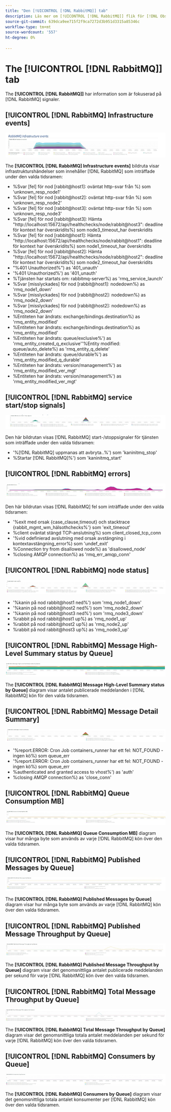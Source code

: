 ```yaml
---
title: "Den [!UICONTROL [!DNL RabbitMQ]] tab"
description: Läs mer om [!UICONTROL [!DNL RabbitMQ]] flik för [!DNL Observation for Adobe Commerce].
source-git-commit: 639dca9ee715f2f9ca7272d3b951d3315a85346c
workflow-type: tm+mt
source-wordcount: '557'
ht-degree: 0%

---
```


# The [!UICONTROL [!DNL RabbitMQ]] tab

The **[!UICONTROL [!DNL RabbitMQ]]** har information som är fokuserad på [!DNL RabbitMQ] signaler.

## [!UICONTROL [!DNL RabbitMQ] Infrastructure events]

![[!DNL RabbitMQ] Infrastrukturhändelser](../../assets/tools/observation-for-adobe-commerce/rabbitmq-tab-1.jpeg)

The **[!UICONTROL [!DNL RabbitMQ] Infrastructure events]** bildruta visar infrastrukturshändelser som innehåller [!DNL RabbitMQ] som inträffade under den valda tidsramen:

* %Svar [fel] för nod [rabbit@host1]: oväntat http-svar från %) som &#39;unknown_resp_node1&#39;
* %Svar [fel] för nod [rabbit@host2]: oväntat http-svar från %) som &#39;unknown_resp_node2&#39;
* %Svar [fel] för nod [rabbit@host3]: oväntat http-svar från %) som &#39;unknown_resp_node3&#39;
* %Svar [fel] för nod [rabbit@host3]: Hämta &quot;http://localhost:15672/api/healthchecks/node/rabbit@host3&quot;: deadline för kontext har överskridits%) som node3_timeout_har överskridits
* %Svar [fel] för nod [rabbit@host1]: Hämta &quot;http://localhost:15672/api/healthchecks/node/rabbit@host1&quot;: deadline för kontext har överskridits%) som node1_timeout_har överskridits
* %Svar [fel] för nod [rabbit@host2]: Hämta &quot;http://localhost:15672/api/healthchecks/node/rabbit@host2&quot;: deadline för kontext har överskridits%) som node2_timeout_har överskridits
* &quot;%401 Unauthorized%&quot;) as &#39;401_unauth&#39;
* &#39;%401 Unauthorized%&#39;) as &#39;401_unauth&#39;
* %Tjänsten har startats om: rabbitmq-server%) as &#39;rmq_service_launch&#39;
* %Svar [misslyckades] för nod [rabbit@host1]: nodedown%) as &#39;rmq_node1_down&#39;
* %Svar [misslyckades] för nod [rabbit@host2]: nodedown%) as &#39;rmq_node2_down&#39;
* %Svar [misslyckades] för nod [rabbit@host2]: nodedown%) as &#39;rmq_node2_down&#39;
* %Entiteten har ändrats: exchange/bindings.destination%) as &#39;rmq_entity_modified&#39;
* %Entiteten har ändrats: exchange/bindings.destination%) as &#39;rmq_entity_modified&#39;
* %Entiteten har ändrats: queue/exclusive%&#39;) as &#39;rmq_entity_created_q_exclusive&#39;&#39;%Entity modified: queue/auto_delete%) as &#39;rmq_entity_q_delete&#39;
* %Entiteten har ändrats: queue/durable%&#39;) as &#39;rmq_entity_modified_q_durable&#39;
* %Entiteten har ändrats: version/management%&#39;) as &#39;rmq_entity_modified_ver_mgt&#39;
* %Entiteten har ändrats: version/management%&#39;) as &#39;rmq_entity_modified_ver_mgt&#39;

## [!UICONTROL [!DNL RabbitMQ] service start/stop signals]

![[!DNL RabbitMQ] start- och stoppsignaler](../../assets/tools/observation-for-adobe-commerce/rabbitmq-tab-2.jpeg)

Den här bildrutan visas [!DNL RabbitMQ] start-/stoppsignaler för tjänsten som inträffade under den valda tidsramen:

* &#39;%[!DNL RabbitMQ] uppmanas att avbryta..%&#39;) som &#39;kaninitmq_stop&#39;
* %Startar [!DNL RabbitMQ]%&#39;) som &#39;kaninitmq_start&#39;

## [!UICONTROL [!DNL RabbitMQ] errors]

![[!DNL RabbitMQ] fel](../../assets/tools/observation-for-adobe-commerce/rabbitmq-tab-3.jpeg)

Den här bildrutan visas [!DNL RabbitMQ] fel som inträffade under den valda tidsramen:

* &#39;%exit med orsak {case_clause,timeout} och stacktrace {rabbit_mgmt_wm_hälsothchecks%&#39;} som &#39;exit_timeout&#39;
* %client oväntat stängd TCP-anslutning%) som client_closed_tcp_conn
* &#39;%vid odefinierad avslutning med orsak avstängning i kontextavstängning_error%) som &#39;undef_exit&#39;
* %Connection try from disallowed node%) as &#39;disallowed_node&#39;
* %closing AMQP connection%) as &#39;rmq_err_amqp_conn&#39;

## [!UICONTROL [!DNL RabbitMQ] node status]

![[!DNL RabbitMQ] nodstatus](../../assets/tools/observation-for-adobe-commerce/rabbitmq-tab-4.jpeg)

* &#39;%kanin på nod rabbit@host1 ned%&#39;) som &#39;rmq_node1_down&#39;
* &#39;%kanin på nod rabbit@host2 ned%&#39;) som &#39;rmq_node2_down&#39;
* &#39;%kanin på nod rabbit@host3 ned%&#39;) som &#39;rmq_node3_down&#39;
* %rabbit på nod rabbit@host1 up%) as &#39;rmq_node1_up&#39;
* %rabbit på nod rabbit@host2 up%) as &#39;rmq_node2_up&#39;
* %rabbit på nod rabbit@host3 up%) as &#39;rmq_node3_up&#39;

## [!UICONTROL [!DNL RabbitMQ] Message High-Level Summary status by Queue]

![[!DNL RabbitMQ] Status för sammanfattning på hög nivå per kö](../../assets/tools/observation-for-adobe-commerce/rabbitmq-tab-5.jpeg)

The **[!UICONTROL [!DNL RabbitMQ] Message High-Level Summary status by Queue]** diagram visar antalet publicerade meddelanden i [!DNL RabbitMQ] kön för den valda tidsramen.

## [!UICONTROL [!DNL RabbitMQ] Message Detail Summary]

![[!DNL RabbitMQ] Sammanfattning av meddelandedetaljer](../../assets/tools/observation-for-adobe-commerce/rabbitmq-tab-6.jpeg)

* &#39;%report.ERROR: Cron Job containers_runner har ett fel: NOT_FOUND - ingen kö%) som queue_err
* &#39;%report.ERROR: Cron Job containers_runner har ett fel: NOT_FOUND - ingen kö%) som queue_err
* %authenticated and granted access to vhost%&#39;) as &#39;auth&#39;
* %closing AMQP connection%) as &#39;close_conn&#39;

## [!UICONTROL [!DNL RabbitMQ] Queue Consumption MB]

![[!DNL RabbitMQ] Köförbrukning MB](../../assets/tools/observation-for-adobe-commerce/rabbitmq-tab-7.jpeg)

The **[!UICONTROL [!DNL RabbitMQ] Queue Consumption MB]** diagram visar hur många byte som används av varje [!DNL RabbitMQ] kön över den valda tidsramen.

## [!UICONTROL [!DNL RabbitMQ] Published Messages by Queue]

![[!DNL RabbitMQ] Publicerade meddelanden per kö](../../assets/tools/observation-for-adobe-commerce/rabbitmq-tab-8.jpeg)

The **[!UICONTROL [!DNL RabbitMQ] Published Messages by Queue]** diagram visar hur många byte som används av varje [!DNL RabbitMQ] kön över den valda tidsramen.

## [!UICONTROL [!DNL RabbitMQ] Published Message Throughput by Queue]

![[!DNL RabbitMQ] Publicerat meddelandeflöde efter kö](../../assets/tools/observation-for-adobe-commerce/rabbitmq-tab-9.jpeg)

The **[!UICONTROL [!DNL RabbitMQ] Published Message Throughput by Queue]** diagram visar det genomsnittliga antalet publicerade meddelanden per sekund för varje [!DNL RabbitMQ] kön över den valda tidsramen.

## [!UICONTROL [!DNL RabbitMQ] Total Message Throughput by Queue]

![[!DNL RabbitMQ] Totalt meddelandeflöde efter kö](../../assets/tools/observation-for-adobe-commerce/rabbitmq-tab-10.jpeg)

The **[!UICONTROL [!DNL RabbitMQ] Total Message Throughput by Queue]** diagram visar det genomsnittliga totala antalet meddelanden per sekund för varje [!DNL RabbitMQ] kön över den valda tidsramen.

## [!UICONTROL [!DNL RabbitMQ] Consumers by Queue]

![[!DNL RabbitMQ] Konsumenter efter kö](../../assets/tools/observation-for-adobe-commerce/rabbitmq-tab-11.jpeg)

The **[!UICONTROL [!DNL RabbitMQ] Consumers by Queue]** diagram visar det genomsnittliga totala antalet konsumenter per [!DNL RabbitMQ] kön över den valda tidsramen.

